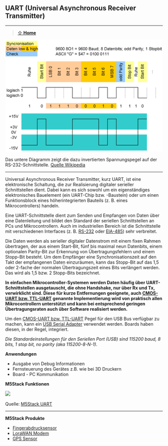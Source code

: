 ## UART (Universal Asynchronous Receiver Transmitter)
***

> [⇧ **Home**](../README.md)

![](images/UART.png)

Das untere Diagramm zeigt die dazu invertierten Spannungspegel auf der RS-232-Schnittstelle. [Quelle Wikipedia](http://de.wikipedia.org/wiki/Universal_Asynchronous_Receiver_Transmitter)

- - - 

Universal Asynchronous Receiver Transmitter, kurz UART, ist eine elektronische Schaltung, die zur Realisierung digitaler serieller Schnittstellen dient. Dabei kann es sich sowohl um ein eigenständiges elektronisches Bauelement (ein UART-Chip bzw. -Baustein) oder um einen Funktionsblock eines höherintegrierten Bauteils (z. B. eines Mikrocontrollers) handeln.

Eine UART-Schnittstelle dient zum Senden und Empfangen von Daten über eine Datenleitung und bildet den Standard der seriellen Schnittstellen an PCs und Mikrocontrollern. Auch im industriellen Bereich ist die Schnittstelle mit verschiedenen Interfaces (z. B. [RS-232](http://de.wikipedia.org/wiki/RS-232) oder [EIA-485](http://de.wikipedia.org/wiki/EIA-485)) sehr verbreitet.

Die Daten werden als serieller digitaler Datenstrom mit einem fixen Rahmen übertragen, der aus einem Start-Bit, fünf bis maximal neun Datenbits, einem optionalen Parity-Bit zur Erkennung von Übertragungsfehlern und einem Stopp-Bit besteht. Um dem Empfänger eine Synchronisationszeit auf den Takt der empfangenen Daten einzuräumen, kann das Stopp-Bit auf das 1,5 oder 2-fache der normalen Übertragungszeit eines Bits verlängert werden. Das wird als 1,5 bzw. 2 Stopp-Bits bezeichnet.

**In einfachen Mikrocontroller-Systemen werden Daten häufig über UART-Schnittstellen ausgetauscht, die ohne Handshake, nur über Rx und Tx, verwirklicht sind. Diese für kurze Entfernungen geeignete, auch [CMOS-UART bzw. TTL-UART](http://de.wikipedia.org/wiki/Logikpegel) genannte Implementierung wird von praktisch allen Mikrocontrollern unterstützt und kann bei entsprechend geringen Übertragungsraten auch über Software realisiert werden.**

Um den [CMOS-UART bzw. TTL-UART](http://de.wikipedia.org/wiki/Logikpegel) Pegel für den USB Bus verfügbar zu machen, kann ein [USB Serial Adapter](http://arduino.cc/en/Main/USBSerial) verwendet werden. Boards haben diesen, in der Regel, integriert.

*Die Standardeinstellungen für den Seriellen Port (USB) sind 115200 baud, 8 bits, 1 stop bit, no parity (aka 115200-8-N-1).*

**Anwendungen** 

* Ausgabe von Debug Informationen
* Fernsteuerung des Gerätes z.B. wie bei 3D Druckern
* Board - PC Kommunikation

**M5Stack Funktionen**

![](https://static-cdn.m5stack.com/resource/docs/static/image/Advanced%20module/UART.webp)

Quelle: [M5Stack UART](https://docs.m5stack.com/en/uiflow/advanced/uart)

- - -


**M5Stack Produkte**

* [Fingerabdrucksensor](https://docs.m5stack.com/en/unit/finger)
* [LoraWAN Modem](https://docs.m5stack.com/en/unit/lorawan868)
* [GPS Sensor](https://docs.m5stack.com/en/unit/gps)
